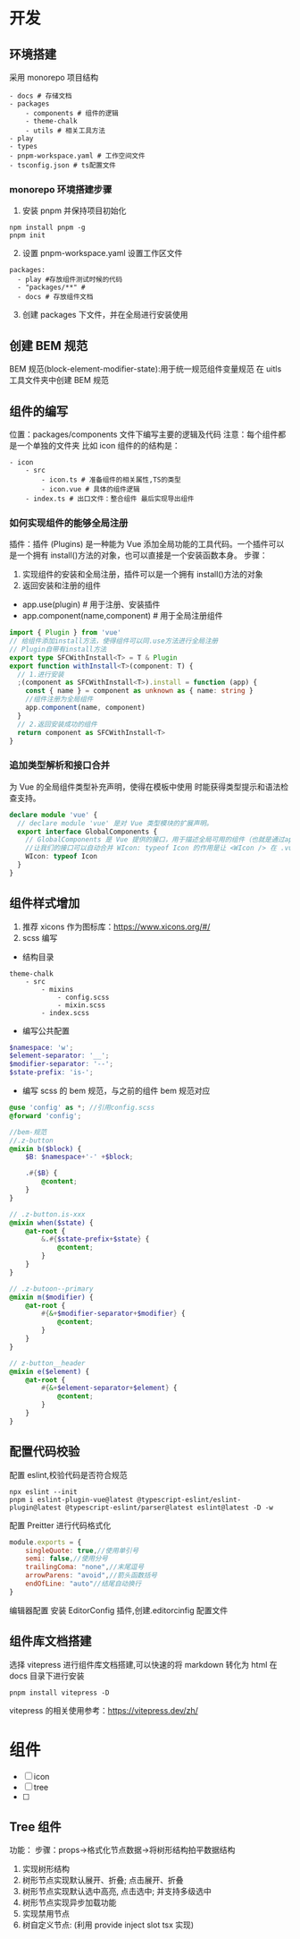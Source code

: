 # 开发

## 环境搭建

采用 monorepo 项目结构

```
- docs # 存储文档
- packages
    - components # 组件的逻辑
    - theme-chalk
    - utils # 相关工具方法
- play
- types
- pnpm-workspace.yaml # 工作空间文件
- tsconfig.json # ts配置文件
```

### monorepo 环境搭建步骤

1. 安装 pnpm 并保持项目初始化

```
npm install pnpm -g
pnpm init
```

2. 设置 pnpm-workspace.yaml 设置工作区文件

```
packages:
  - play #存放组件测试时候的代码
  - "packages/**" #
  - docs # 存放组件文档
```

3. 创建 packages 下文件，并在全局进行安装使用

## 创建 BEM 规范

BEM 规范(block-element-modifier-state):用于统一规范组件变量规范
在 uitls 工具文件夹中创建 BEM 规范

## 组件的编写

位置：packages/components 文件下编写主要的逻辑及代码
注意：每个组件都是一个单独的文件夹
比如 icon 组件的的结构是：

```
- icon
    - src
        - icon.ts # 准备组件的相关属性,TS的类型
        - icon.vue # 具体的组件逻辑
    - index.ts # 出口文件：整合组件 最后实现导出组件
```

### 如何实现组件的能够全局注册

插件：插件 (Plugins) 是一种能为 Vue 添加全局功能的工具代码。一个插件可以是一个拥有 install()方法的对象，也可以直接是一个安装函数本身。
步骤：

1. 实现组件的安装和全局注册，插件可以是一个拥有 install()方法的对象
2. 返回安装和注册的组件

- app.use(plugin) # 用于注册、安装插件
- app.component(name,component) # 用于全局注册组件

```typescript
import { Plugin } from 'vue'
// 给组件添加install方法，使得组件可以同.use方法进行全局注册
// Plugin自带有install方法
export type SFCWithInstall<T> = T & Plugin
export function withInstall<T>(component: T) {
  // 1.进行安装
  ;(component as SFCWithInstall<T>).install = function (app) {
    const { name } = component as unknown as { name: string }
    //组件注册为全局组件
    app.component(name, component)
  }
  // 2.返回安装成功的组件
  return component as SFCWithInstall<T>
}
```

### 追加类型解析和接口合并

为 Vue 的全局组件类型补充声明，使得在模板中使用 <WIcon /> 时能获得类型提示和语法检查支持。

```typescript
declare module 'vue' {
  // declare module 'vue' 是对 Vue 类型模块的扩展声明。
  export interface GlobalComponents {
    // GlobalComponents 是 Vue 提供的接口，用于描述全局可用的组件（也就是通过app.component(...) 注册的组件）。
    //让我们的接口可以自动合并 WIcon: typeof Icon 的作用是让 <WIcon /> 在 .vue 文件模板中有类型提示。
    WIcon: typeof Icon
  }
}
```

## 组件样式增加

1. 推荐 xicons 作为图标库：https://www.xicons.org/#/
2. scss 编写

- 结构目录

```
theme-chalk
    - src
        - mixins
            - config.scss
            - mixin.scss
        - index.scss
```

- 编写公共配置

```config.scss
$namespace: 'w';
$element-separator: '__';
$modifier-separator: '--';
$state-prefix: 'is-';
```

- 编写 scss 的 bem 规范，与之前的组件 bem 规范对应

```mixin.scss
@use 'config' as *; //引用config.scss
@forward 'config';

//bem-规范
//.z-button
@mixin b($block) {
    $B: $namespace+'-' +$block;

    .#{$B} {
        @content;
    }
}

// .z-button.is-xxx
@mixin when($state) {
    @at-root {
        &.#{$state-prefix+$state} {
            @content;
        }
    }
}

// .z-butoon--primary
@mixin m($modifier) {
    @at-root {
        #{&+$modifier-separator+$modifier} {
            @content;
        }
    }
}

// z-button__header
@mixin e($element) {
    @at-root {
        #{&+$element-separator+$element} {
            @content;
        }
    }
}
```

## 配置代码校验

配置 eslint,校验代码是否符合规范

```
npx eslint --init
pnpm i eslint-plugin-vue@latest @typescript-eslint/eslint-plugin@latest @typescript-eslint/parser@latest eslint@latest -D -w
```

配置 Preitter 进行代码格式化

```.prettierrc.js
module.exports = {
    singleQuote: true,//使用单引号
    semi: false,//使用分号
    trailingComa: "none",//末尾逗号
    arrowParens: "avoid",//箭头函数括号
    endOfLine: "auto"//结尾自动换行
}
```

编辑器配置
安装 EditorConfig 插件,创建.editorcinfig 配置文件

## 组件库文档搭建

选择 vitepress 进行组件库文档搭建,可以快速的将 markdown 转化为 html
在 docs 目录下进行安装

```
pnpm install vitepress -D
```

vitepress 的相关使用参考：https://vitepress.dev/zh/

# 组件

- [ ] icon
- [ ] tree
- [ ]

## Tree 组件

功能：
步骤：props->格式化节点数据->将树形结构拍平数据结构

1. 实现树形结构
2. 树形节点实现默认展开、折叠; 点击展开、折叠
3. 树形节点实现默认选中高亮, 点击选中; 并支持多级选中
4. 树形节点实现异步加载功能
5. 实现禁用节点
6. 树自定义节点: (利用 provide inject slot tsx 实现)
